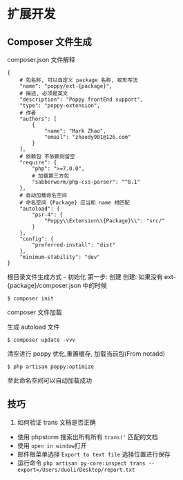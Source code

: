 # 扩展开发

## Composer 文件生成

composer.json 文件解释

```
{
    # 包名称, 可以自定义 package 名称, 蛇形写法
    "name": "poppy/ext-{package}",
    # 描述, 必须是英文
    "description": "Poppy frontEnd support",
    "type": "poppy-extension",
    # 作者
    "authors": [
        {
            "name": "Mark Zhao",
            "email": "zhaody901@126.com"
        }
    ],
    # 依赖包 不依赖则留空
    "require": {
        "php": ">=7.0.0",
        # 加载第三方包
        "sabberworm/php-css-parser": "^8.1"
    },
    # 自动加载命名空间
    # 命名空间 {Package} 应当和 name 相匹配
    "autoload": {
        "psr-4": {
            "Poppy\\Extension\\{Package}\\": "src/"
        }
    },
    "config": {
        "preferred-install": "dist"
    },
    "minimum-stability": "dev"
}
```

根目录文件生成方式 - 初始化 第一步: 创建 创建: 如果没有
ext-{package}/composer.json 中的时候

```
$ composer init
```

composer 文件加载

生成 autoload 文件

```
$ composer update -vvv
```

清空进行 poppy 优化,重置缓存, 加载当前包(From notadd)

```
$ php artisan poppy:optimize
```

至此命名空间可以自动加载成功



## 技巧

1. 如何验证 trans 文档是否正确

-   使用 phpstorm 搜索出所有所有 `trans('` 匹配的文档
-   使用 `open in window`打开
-   邮件根菜单选择 `Export to text file` 选择位置进行保存
-   运行命令 `php artisan py-core:inspect trans --export=/Users/duoli/Desktop/report.txt`
